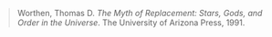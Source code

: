 > Worthen, Thomas D. *The Myth of Replacement: Stars, Gods, and Order in the Universe*. The University of Arizona Press, 1991.